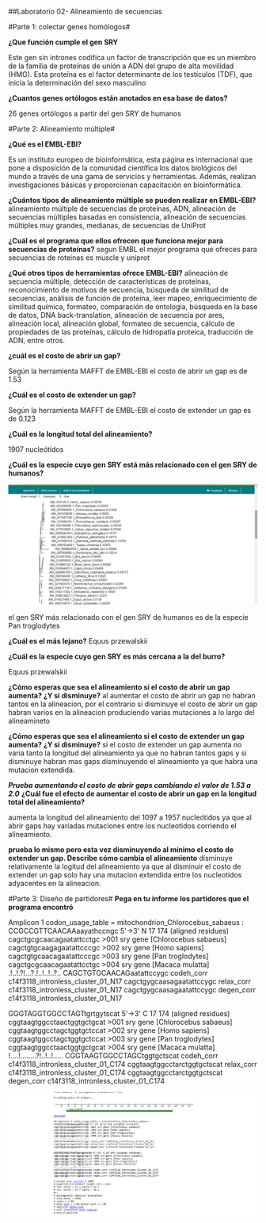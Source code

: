 ##Laboratorio 02- Alineamiento de secuencias 

#Parte 1: colectar genes homólogos#

**¿Que función cumple el gen SRY**

Este gen sin intrones codifica un factor de transcripción que es un miembro de la familia de proteínas de unión a ADN del grupo de alta movilidad (HMG). Esta proteína es el factor determinante de los testículos (TDF), que inicia la determinación del sexo masculino

**¿Cuantos genes ortólogos están anotados en esa base de datos?**

26 genes ortólogos a partir del gen SRY de humanos 

#Parte 2: Alineamiento múltiple#

**¿Qué es el EMBL-EBI?**

 Es un instituto europeo de bioinformática, esta página es internacional que pone a disposición de la comunidad científica los datos biológicos del mundo a través de una gama de servicios y herramientas. Además, realizan investigaciones básicas y proporcionan capacitación en bioinformática.
 
**¿Cuántos tipos de alineamiento múltiple se pueden realizar en EMBL-EBI?**
alineamiento múltiple de secuencias de proteínas, ADN, alineación de secuencias múltiples basadas en consistencia, alineación de secuencias múltiples muy grandes, medianas, de secuencias de UniProt 

**¿Cuál es el programa que ellos ofrecen que funciona mejor para secuencias de proteínas?**
segun EMBL el mejor programa que ofreces para secuencias de roteinas es muscle y uniprot 

**¿Qué otros tipos de herramientas ofrece EMBL-EBI?**
alineación de secuencia múltiple, detección de características de proteínas, reconocimiento de motivos de secuencia, búsqueda de similitud de secuencias, análisis de función de proteína, leer mapeo, enriquecimiento de similitud química, formateo, comparación de ontología, búsqueda en la base de datos, DNA back-translation, alineación de secuencia por ares, alineación local, alineación global, formateo de secuencia, cálculo de propiedades de las proteínas, cálculo de hidropatía proteica, traducción de ADN, entre otros. 

**¿cuál es el costo de abrir un gap?**

Según la herramienta MAFFT de EMBL-EBI el costo de abrir un gap es de 1.53

**¿Cuál es el costo de extender un gap?**

Según la herramienta MAFFT de EMBL-EBI el costo de extender un gap es de 0.123

**¿Cuál es la longitud total del alineamiento?**

1907 nucleótidos 

**¿Cuál es la especie cuyo gen SRY está más relacionado con el gen SRY de humanos?**

![](http://github.com/bvaras1294/lab-bioinf-/blob/master/TREE.png?raw=true)

el gen SRY más relacionado con el gen SRY de humanos es de la especie Pan troglodytes

**¿Cuál es el más lejano?**
Equus przewalskii

**¿Cuál es la especie cuyo gen SRY es más cercana a la del burro?**

Equus przewalskii

**¿Cómo esperas que sea el alineamiento si el costo de abrir un gap aumenta? ¿Y si disminuye?**
al aumentar el costo de abrir un gap no habran tantos en la alineacion, por el contrario si disminuye el costo de abrir un gap habran varios en la alineacion produciendo varias mutaciones a lo largo del alineamineto 

**¿Cómo esperas que sea el alineamiento si el costo de extender un gap aumenta? ¿Y si disminuye?**
si el costo de extender un gap aumenta no varia tanto la longitud del alineamiento ya que no habran tantos gaps y si disminuye habran mas gaps disminuyendo el alineamiento ya que habra una mutacion extendida.

***Prueba aumentando el costo de abrir gaps cambiando el valor de 1.53 a 2.0***
**¿Cuál fue el efecto de aumentar el costo de abrir un gap en la longitud total del alineamiento?**

aumenta la longitud del alineamiento del 1097 a 1957 nucleótidos ya que al abrir gaps hay variadas mutaciones entre los nucleotidos corriendo el alineamiento. 

**prueba lo mismo pero esta vez disminuyendo al mínimo el costo de extender un gap. Describe cómo cambia el alineamiento**
disminuye relativamente la logitud del alineamiento ya que al disminuir el costo de extender un gap solo hay una mutacion extendida entre los nucleotidos adyacentes en la alineacion. 

#Parte 3: Diseño de partidores#
**Pega en tu informe los partidores que el programa encontró**

Amplicon 1 codon_usage_table = mitochondrion_Chlorocebus_sabaeus :
CCGCCGTTCAACAAaayathccngc 5'->3' N 17 174 (aligned residues)
cagctgcgcaacagaatattcctgc >001 sry gene [Chlorocebus sabaeus] 
cagctgtgcaagagaatattcccgc >002 sry gene [Homo sapiens] 
cagctgtgcaacagaatattcccgc >003 sry gene [Pan troglodytes] 
cagctgcgcaacagaatattcctgc >004 sry gene [Macaca mulatta] 
.!..!.?!...?.!..!..!..?..
CAGCTGTGCAACAGaatattccygc codeh_corr c14f3118_intronless_cluster_01_N17
cagctgygcaasagaatattccygc relax_corr c14f3118_intronless_cluster_01_N17
cagctgygcaasagaatattccygc degen_corr c14f3118_intronless_cluster_01_N17

GGGTAGGTGGCCTAGTtgrtgytscat 5'->3' C 17 174 (aligned residues)
cggtaagtggcctaactggtgctgcat >001 sry gene [Chlorocebus sabaeus] 
cggtaagtggcctagctggtgctccat >002 sry gene [Homo sapiens] 
cggtaagtggcctagctggtgctccat >003 sry gene [Pan troglodytes] 
cggtaagtggcctaactggtgctgcat >004 sry gene [Macaca mulatta] 
!....!........?!..!..!.....
CGGTAAGTGGCCTAGCtggtgctscat codeh_corr c14f3118_intronless_cluster_01_C174
cggtaagtggcctarctggtgctscat relax_corr c14f3118_intronless_cluster_01_C174
cggtaagtggcctarctggtgctscat degen_corr c14f3118_intronless_cluster_01_C174


![](https://github.com/bvaras1294/lab-bioinf-/blob/master/primer.png?raw=true)
